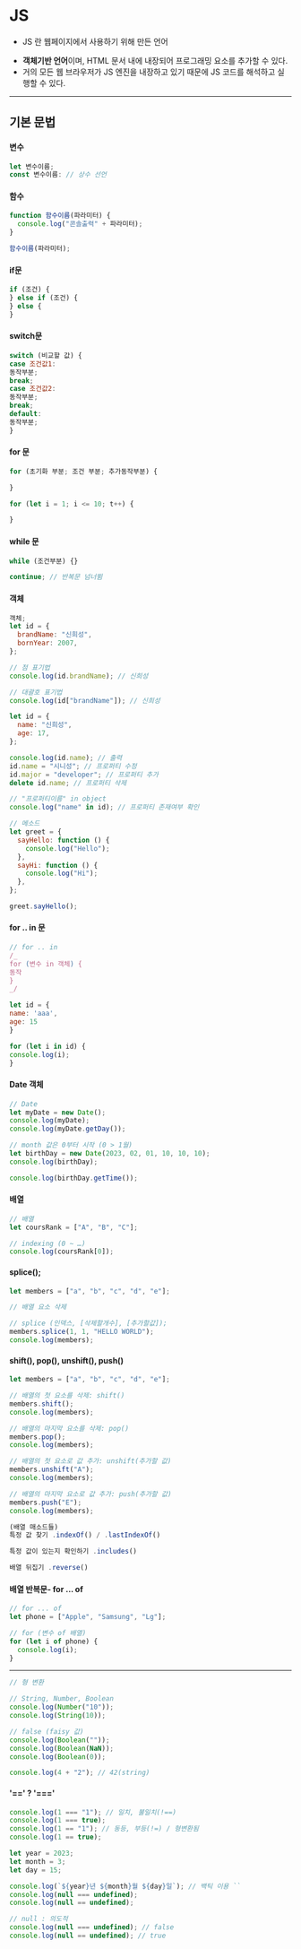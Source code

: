 # JS

- JS 란 웹페이지에서 사용하기 위해 만든 언어

* **객체기반 언어**이며, HTML 문서 내에 내장되어 프로그래밍 요소를 추가할 수 있다.
* 거의 모든 웹 브라우저가 JS 엔진을 내장하고 있기 때문에 JS 코드를 해석하고 실행할 수 있다.

---

## 기본 문법

#### 변수

```js
let 변수이름;
const 변수이름: // 상수 선언
```

#### 함수

```js
function 함수이름(파라미터) {
  console.log("콘솔출력" + 파라미터);
}

함수이름(파라미터);
```

#### if문

```js
if (조건) {
} else if (조건) {
} else {
}
```

#### switch문

```js
switch (비교할 값) {
case 조건값1:
동작부분;
break;
case 조건값2:
동작부분;
break;
default:
동작부분;
}
```

#### for 문

```js
for (초기화 부분; 조건 부분; 추가동작부분) {

}

for (let i = 1; i <= 10; t++) {

}
```

#### while 문

```js
while (조건부분) {}
```

```js
continue; // 반복문 넘너뜀
```

#### 객체

```js
객체;
let id = {
  brandName: "신희성",
  bornYear: 2007,
};

// 점 표기법
console.log(id.brandName); // 신희성

// 대괄호 표기법
console.log(id["brandName"]); // 신희성
```

```js
let id = {
  name: "신희성",
  age: 17,
};

console.log(id.name); // 출력
id.name = "시니성"; // 프로퍼티 수정
id.major = "developer"; // 프로퍼티 추가
delete id.name; // 프로퍼티 삭제

// "프로퍼티이름" in object
console.log("name" in id); // 프로퍼티 존재여부 확인
```

```js
// 메소드
let greet = {
  sayHello: function () {
    console.log("Hello");
  },
  sayHi: function () {
    console.log("Hi");
  },
};

greet.sayHello();
```

#### for .. in 문

```js
// for .. in
/_
for (변수 in 객체) {
동작
}
_/

let id = {
name: 'aaa',
age: 15
}

for (let i in id) {
console.log(i);
}
```

#### Date 객체

```js
// Date
let myDate = new Date();
console.log(myDate);
console.log(myDate.getDay());

// month 값은 0부터 시작 (0 > 1월)
let birthDay = new Date(2023, 02, 01, 10, 10, 10);
console.log(birthDay);

console.log(birthDay.getTime());
```

#### 배열

```js
// 배열
let coursRank = ["A", "B", "C"];

// indexing (0 ~ …)
console.log(coursRank[0]);
```

#### splice();

```js
let members = ["a", "b", "c", "d", "e"];

// 배열 요소 삭제

// splice (인덱스, [삭제할개수], [추가할값]);
members.splice(1, 1, "HELLO WORLD");
console.log(members);
```

#### shift(), pop(), unshift(), push()

```js
let members = ["a", "b", "c", "d", "e"];

// 배열의 첫 요소를 삭제: shift()
members.shift();
console.log(members);

// 배열의 마지막 요소를 삭제: pop()
members.pop();
console.log(members);

// 배열의 첫 요소로 값 추가: unshift(추가할 값)
members.unshift("A");
console.log(members);

// 배열의 마지막 요소로 값 추가: push(추가할 값)
members.push("E");
console.log(members);
```

```js
(배열 매소드들)
특정 값 찾기 .indexOf() / .lastIndexOf()

특정 값이 있는지 확인하기 .includes()

배열 뒤집기 .reverse()
```

#### 배열 반복문- for ... of

```js
// for ... of
let phone = ["Apple", "Samsung", "Lg"];

// for (변수 of 배열)
for (let i of phone) {
  console.log(i);
}
```

---

```js
// 형 변환

// String, Number, Boolean
console.log(Number("10"));
console.log(String(10));

// false (faisy 값)
console.log(Boolean(""));
console.log(Boolean(NaN));
console.log(Boolean(0));
```

```js
console.log(4 + "2"); // 42(string)
```

#### '==' ? '==='

```js
console.log(1 === "1"); // 일치, 불일치(!==)
console.log(1 === true);
console.log(1 == "1"); // 동등, 부등(!=) / 형변환됨
console.log(1 == true);
```

```js
let year = 2023;
let month = 3;
let day = 15;

console.log(`${year}년 ${month}월 ${day}일`); // 백틱 이용 ``
console.log(null === undefined);
console.log(null == undefined);
```

```js
// null : 의도적
console.log(null === undefined); // false
console.log(null == undefined); // true
```

